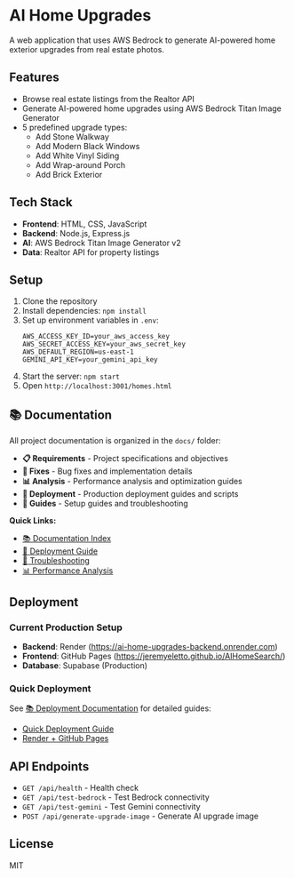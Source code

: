 # AI Home Upgrades

A web application that uses AWS Bedrock to generate AI-powered home exterior upgrades from real estate photos.

## Features

- Browse real estate listings from the Realtor API
- Generate AI-powered home upgrades using AWS Bedrock Titan Image Generator
- 5 predefined upgrade types:
  - Add Stone Walkway
  - Add Modern Black Windows
  - Add White Vinyl Siding
  - Add Wrap-around Porch
  - Add Brick Exterior

## Tech Stack

- **Frontend**: HTML, CSS, JavaScript
- **Backend**: Node.js, Express.js
- **AI**: AWS Bedrock Titan Image Generator v2
- **Data**: Realtor API for property listings

## Setup

1. Clone the repository
2. Install dependencies: `npm install`
3. Set up environment variables in `.env`:
   ```
   AWS_ACCESS_KEY_ID=your_aws_access_key
   AWS_SECRET_ACCESS_KEY=your_aws_secret_key
   AWS_DEFAULT_REGION=us-east-1
   GEMINI_API_KEY=your_gemini_api_key
   ```
4. Start the server: `npm start`
5. Open `http://localhost:3001/homes.html`

## 📚 Documentation

All project documentation is organized in the `docs/` folder:

- **📋 Requirements** - Project specifications and objectives
- **🔧 Fixes** - Bug fixes and implementation details  
- **📊 Analysis** - Performance analysis and optimization guides
- **🚀 Deployment** - Production deployment guides and scripts
- **📖 Guides** - Setup guides and troubleshooting

**Quick Links:**
- [📚 Documentation Index](docs/README.md)
- [🚀 Deployment Guide](docs/deployment/PRODUCTION_DEPLOYMENT_GUIDE.md)
- [🔧 Troubleshooting](docs/guides/AUTHENTICATION_TROUBLESHOOTING_GUIDE.md)
- [📊 Performance Analysis](docs/analysis/IMAGE_LOADING_OPTIMIZATION_GUIDE.md)

## Deployment

### Current Production Setup
- **Backend**: Render (https://ai-home-upgrades-backend.onrender.com)
- **Frontend**: GitHub Pages (https://jeremyeletto.github.io/AIHomeSearch/)
- **Database**: Supabase (Production)

### Quick Deployment
See [📚 Deployment Documentation](docs/deployment/) for detailed guides:
- [Quick Deployment Guide](docs/deployment/QUICK_DEPLOYMENT_GUIDE.md)
- [Render + GitHub Pages](docs/deployment/RENDER_GITHUB_DEPLOYMENT.md)

## API Endpoints

- `GET /api/health` - Health check
- `GET /api/test-bedrock` - Test Bedrock connectivity
- `GET /api/test-gemini` - Test Gemini connectivity
- `POST /api/generate-upgrade-image` - Generate AI upgrade image

## License

MIT
